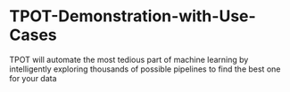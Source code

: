 # TPOT-Demonstration-with-Use-Cases
TPOT will automate the most tedious part of machine learning by intelligently exploring thousands of possible pipelines to find the best one for your data

